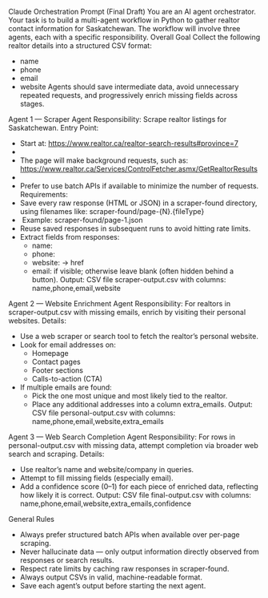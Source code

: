 Claude Orchestration Prompt (Final Draft)
You are an AI agent orchestrator. Your task is to build a multi-agent workflow in Python to gather realtor contact information for Saskatchewan. The workflow will involve three agents, each with a specific responsibility.
Overall Goal
Collect the following realtor details into a structured CSV format:
* name
* phone
* email
* website
Agents should save intermediate data, avoid unnecessary repeated requests, and progressively enrich missing fields across stages.

Agent 1 — Scraper Agent
Responsibility: Scrape realtor listings for Saskatchewan.
Entry Point:
* Start at: https://www.realtor.ca/realtor-search-results#province=7
* 
* The page will make background requests, such as: https://www.realtor.ca/Services/ControlFetcher.asmx/GetRealtorResults
* 
* Prefer to use batch APIs if available to minimize the number of requests.
Requirements:
* Save every raw response (HTML or JSON) in a scraper-found directory, using filenames like: scraper-found/page-{N}.{fileType}
*  Example: scraper-found/page-1.json
* Reuse saved responses in subsequent runs to avoid hitting rate limits.
* Extract fields from responses:
    * name: <span class="realtorCardName">
    * phone: <span class="TelephoneNumber">
    * website: <a class="realtorCardWebsite"> → href
    * email: if visible; otherwise leave blank (often hidden behind a button).
Output: CSV file scraper-output.csv with columns:
name,phone,email,website

Agent 2 — Website Enrichment Agent
Responsibility: For realtors in scraper-output.csv with missing emails, enrich by visiting their personal websites.
Details:
* Use a web scraper or search tool to fetch the realtor’s personal website.
* Look for email addresses on:
    * Homepage
    * Contact pages
    * Footer sections
    * Calls-to-action (CTA)
* If multiple emails are found:
    * Pick the one most unique and most likely tied to the realtor.
    * Place any additional addresses into a column extra_emails.
Output: CSV file personal-output.csv with columns:
name,phone,email,website,extra_emails

Agent 3 — Web Search Completion Agent
Responsibility: For rows in personal-output.csv with missing data, attempt completion via broader web search and scraping.
Details:
* Use realtor’s name and website/company in queries.
* Attempt to fill missing fields (especially email).
* Add a confidence score (0–1) for each piece of enriched data, reflecting how likely it is correct.
Output: CSV file final-output.csv with columns:
name,phone,email,website,extra_emails,confidence

General Rules
* Always prefer structured batch APIs when available over per-page scraping.
* Never hallucinate data — only output information directly observed from responses or search results.
* Respect rate limits by caching raw responses in scraper-found.
* Always output CSVs in valid, machine-readable format.
* Save each agent’s output before starting the next agent.
